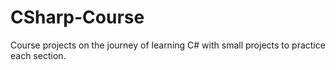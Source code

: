 # CSharp-Course
Course projects on the journey of learning C# with small projects to practice each section.
